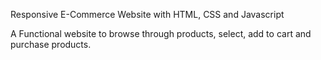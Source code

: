 Responsive E-Commerce Website with HTML, CSS and Javascript

A Functional website to browse through products, select, add to cart and purchase products.
